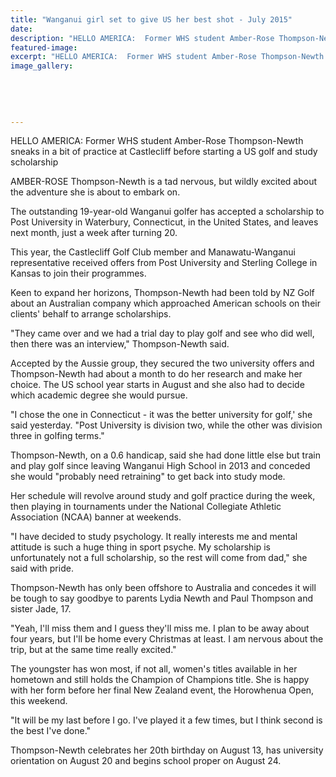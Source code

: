 ```yaml
---
title: "Wanganui girl set to give US her best shot - July 2015"
date: 
description: "HELLO AMERICA:  Former WHS student Amber-Rose Thompson-Newth sneaks in a bit of practice at Castlecliff before starting a US golf and study scholarship, Wanganui Chronicle article on 23/7/15..."
featured-image: 
excerpt: "HELLO AMERICA:  Former WHS student Amber-Rose Thompson-Newth sneaks in a bit of practice at Castlecliff before starting a US golf and study scholarship"
image_gallery:
	
	
	
	
	
---
```


<p>HELLO AMERICA: Former WHS student&nbsp;Amber-Rose Thompson-Newth sneaks in a bit of practice at Castlecliff before starting a US golf and study scholarship</p>
<p>AMBER-ROSE Thompson-Newth is a tad nervous, but wildly excited about the adventure she is about to embark on.</p>
<p>The outstanding 19-year-old Wanganui golfer has accepted a scholarship to Post University in Waterbury, Connecticut, in the United States, and leaves next month, just a week after turning 20.</p>
<p>This year, the Castlecliff Golf Club member and Manawatu-Wanganui representative received offers from Post University and Sterling College in Kansas to join their programmes.</p>
<p>Keen to expand her horizons, Thompson-Newth had been told by NZ Golf about an Australian company which approached American schools on their clients' behalf to arrange scholarships.</p>
<p>"They came over and we had a trial day to play golf and see who did well, then there was an interview," Thompson-Newth said.</p>
<p>Accepted by the Aussie group, they secured the two university offers and Thompson-Newth had about a month to do her research and make her choice. The US school year starts in August and she also had to decide which academic degree she would pursue.</p>
<p>"I chose the one in Connecticut - it was the better university for golf,' she said yesterday. "Post University is division two, while the other was division three in golfing terms."</p>
<p>Thompson-Newth, on a 0.6 handicap, said she had done little else but train and play golf since leaving Wanganui High School in 2013 and conceded she would "probably need retraining" to get back into study mode.</p>
<p>Her schedule will revolve around study and golf practice during the week, then playing in tournaments under the National Collegiate Athletic Association (NCAA) banner at weekends.</p>
<p>"I have decided to study psychology. It really interests me and mental attitude is such a huge thing in sport psyche. My scholarship is unfortunately not a full scholarship, so the rest will come from dad," she said with pride.</p>
<p>Thompson-Newth has only been offshore to Australia and concedes it will be tough to say goodbye to parents Lydia Newth and Paul Thompson and sister Jade, 17.</p>
<p>"Yeah, I'll miss them and I guess they'll miss me. I plan to be away about four years, but I'll be home every Christmas at least. I am nervous about the trip, but at the same time really excited."</p>
<p>The youngster has won most, if not all, women's titles available in her hometown and still holds the Champion of Champions title. She is happy with her form before her final New Zealand event, the Horowhenua Open, this weekend.</p>
<p>"It will be my last before I go. I've played it a few times, but I think second is the best I've done."</p>
<p>Thompson-Newth celebrates her 20th birthday on August 13, has university orientation on August 20 and begins school proper on August 24.</p>

